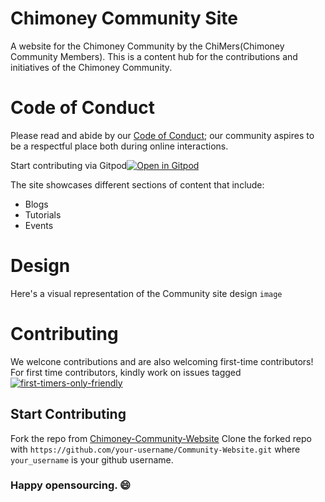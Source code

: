 # Chimoney Community Site
A website for the Chimoney Community by the ChiMers(Chimoney Community Members). This is a content hub for the contributions and initiatives of the Chimoney
Community.

# Code of Conduct
Please read and abide by our [Code of Conduct](https://docs.google.com/document/d/1ePyYNcM-uo387XwTtTvrxhA1FOVzL6ykVn38cZy3fZY/edit?usp=sharing); 
our community aspires to be a respectful place both during online interactions.

Start contributing via Gitpod[![Open in Gitpod](https://gitpod.io/button/open-in-gitpod.svg)](https://gitpod.io/#https://github.com/Chimoney/Community-Website)

The site showcases different sections of content that include:

* Blogs
* Tutorials
* Events

# Design
Here's a visual representation of the Community site design
`image`

# Contributing
We welcone contributions and are also welcoming first-time contributors! 
For first time contributors, kindly work on issues tagged 
[![first-timers-only-friendly](https://img.shields.io/badge/first--timers--only-friendly-blue.svg?style=flat-square)](https://code.publiclab.org#r=all)

## Start Contributing
Fork the repo from [Chimoney-Community-Website](https://github.com/Chimoney/Community-Website)
Clone the forked repo with `https://github.com/your-username/Community-Website.git` where `your_username` is your github username.

### Happy opensourcing. :smile:
